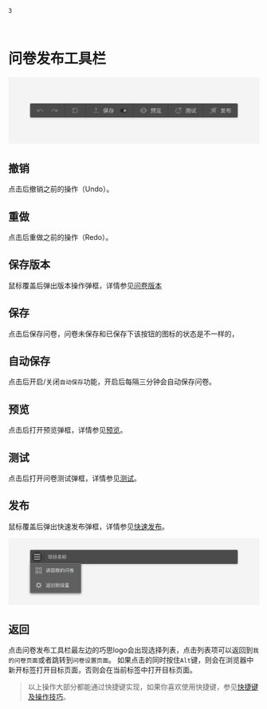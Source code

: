 ```index
3
```
```tag

```
```summary

```

# 问卷发布工具栏

<img src='../../assets/snapshots/layout/navbar/operation.png'>

## 撤销
点击后撤销之前的操作（Undo）。

## 重做
点击后重做之前的操作（Redo）。

## 保存版本
鼠标覆盖后弹出版本操作弹框，详情参见[问卷版本](../advance-topic/version.md)

## 保存
点击后保存问卷，问卷未保存和已保存下该按钮的图标的状态是不一样的，

## 自动保存
点击后开启/关闭`自动保存`功能，开启后每隔三分钟会自动保存问卷。

## 预览
点击后打开预览弹框，详情参见[预览](../preview/concept.md)。

## 测试
点击后打开问卷测试弹框，详情参见[测试](../advance-topic/debug.md)。

## 发布
鼠标覆盖后弹出快速发布弹框，详情参见[快速发布](../advance-topic/quick-publish.md)。

<img src='../../assets/snapshots/layout/navbar/back-to-dashboard.png'>

## 返回
点击问卷发布工具栏最左边的巧思logo会出现选择列表，点击列表项可以返回到`我的问卷页面`或者跳转到`问卷设置页面`。
如果点击的同时按住`Alt`键，则会在浏览器中新开标签打开目标页面，否则会在当前标签中打开目标页面。

> 以上操作大部分都能通过快捷键实现，如果你喜欢使用快捷键，参见[快捷键及操作技巧](../shortcut/concept.md)。

